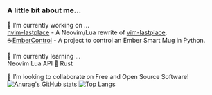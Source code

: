 ### A little bit about me...
🔭 I’m currently working on ...\
[nvim-lastplace](https://github.com/ethanholz/nvim-lastplace) - A Neovim/Lua rewrite of [vim-lastplace](https://github.com/farmergreg/vim-lastplace). \
☕[EmberControl](https://github.com/ethanholz/EmberControl) - A project to control an Ember Smart Mug in Python.

🌱 I’m currently learning ...\
Neovim Lua API
🦀 Rust

👯 I’m looking to collaborate on Free and Open Source Software!\
[![Anurag's GitHub stats](https://github-readme-stats.vercel.app/api?username=ethanholz&theme=onedark)](https://github.com/anuraghazra/github-readme-stats) [![Top Langs](https://github-readme-stats.vercel.app/api/top-langs/?username=ethanholz&theme=onedark)](https://github.com/anuraghazra/github-readme-stats)
<!--
**ethanholz/ethanholz** is a ✨ _special_ ✨ repository because its `README.md` (this file) appears on your GitHub profile.

Here are some ideas to get you started:

- 🔭 I’m currently working on ...
- 🌱 I’m currently learning ...
- 👯 I’m looking to collaborate on ...
- 🤔 I’m looking for help with ...
- 💬 Ask me about ...
- 📫 How to reach me: ...
- 😄 Pronouns: ...
- ⚡ Fun fact: ...
-->
